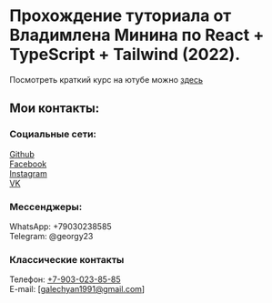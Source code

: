 # Прохождение туториала от Владимлена Минина по React + TypeScript + Tailwind (2022).

Посмотреть краткий курс на ютубе можно [здесь](https://www.youtube.com/watch?v=OJ16BaPC6VI&t)

## Мои контакты:

### Социальные сети:

[Github](https://github.com/GeorgiiGalechyan/)  
[Facebook](https://www.facebook.com/georgi.galechian)  
[Instagram](https://www.instagram.com/georgiigalechian/)  
[VK](https://vk.com/yurist_77)

### Мессенджеры:

WhatsApp: +79030238585  
Telegram: @georgy23

### Классические контакты

Телефон: [+7-903-023-85-85](tel:+79030238585)  
E-mail: [galechyan1991@gmail.com]
